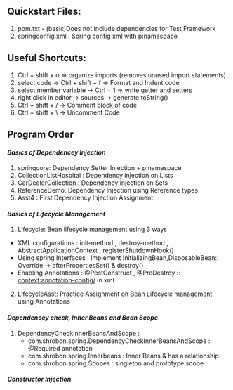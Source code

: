 ## Quickstart Files:
1. pom.txt - (basic)Does not include dependencies for Test Framework
2. springconfig.xml : Spring config xml with p:namespace

## Useful Shortcuts:
1. Ctrl + shift + o => organize imports (removes unused import statements)
2. select code -> Ctrl + shift + f  => Format and Indent code
3. select member variable -> Ctrl + 1 => write getter and setters
4. right click in editor -> sources -> generate toString()
5. Ctrl + shift + / -> Comment block of code
6. Ctrl + shift + \ -> Uncomment Code 


## Program Order

#### *Basics of Dependencey Injection*
1. springcore: Dependency Setter Injection + p:namespace
2. CollectionListHospital : Dependency injection on Lists
3. CarDealerCollection : Dependency injection on Sets
4. ReferenceDemo: Dependency Injection using Reference types
5. Asst4 : First Dependency Injection Assignment

#### *Basics of Lifecycle Management*
1. Lifecycle:  Bean lifecycle management using 3 ways
- XML configurations : init-method , destroy-method , AbstractApplicationContext , registerShutdownHook()
- Using spring Interfaces : Implement InitializingBean,DisposableBean:: Override -> afterPropertiesSet() & destroy()
- Enabling Annotations : @PostConstruct , @PreDestroy :: <context:annotation-config/> in xml  

2. LifecycleAsst: Practice Assignment on Bean Lifecycle management using Annotations 

#### *Dependencey check, Inner Beans and Bean Scope*
1. DependencyCheckInnerBeansAndScope : 
	- com.shrobon.spring.DependencyCheckInnerBeansAndScope : @Required annotation 
	- com.shrobon.spring.Innerbeans : Inner Beans & has a relationship
	- com.shrobon.spring.Scopes : singleton and prototype scope

#### *Constructor Injection*
